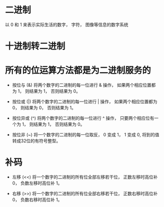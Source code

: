 # 二进制
以 0 和 1 来表示实际生活的数字， 字符， 图像等信息的数字系统

# 十进制转二进制


# 所有的位运算方法都是为二进制服务的

- 按位与 (&)
将两个数字的二进制的每一位进行 & 操作， 如果两个相应位置都为 1， 则结果为 1， 否则结果为 0。

- 按位或 (|)
将两个数字的二进制的每一位进行 | 操作， 如果两个相应位置都为 0， 则结果为 0， 否则结果为 1。

- 按位异或 (^)
将两个数字的二进制的每一位进行 ^ 操作， 只要两个相应位有一个为 1， 则结果为 1， 否则结果为 0。

- 按位非 (~)
将一个数字的二进制的每一位取反， 0 变成 1， 1 变成 0, 将到的值转成32位的有符号整型。

# 补码


- 左移 (<<)
将一个数字的二进制的所有位全部左移若干位， 正数左移时高位补 0， 负数左移时高位补 1。

- 右移 (>>)
将一个数字的二进制的所有位全部右移若干位， 正数右移时高位补 0， 负数右移时高位补 1。
